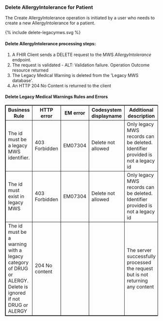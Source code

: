 

### Delete AllergyIntolerance  for Patient

The Create AllergyIntolerance  operation is initiated by a user who needs to create a new AllergyIntolerance for a patient.


<div>
{% include delete-legacymws.svg %}
</div>



####  Delete AllergyIntolerance processing steps:

1. A FHIR Client sends a DELETE request to the MWS *AllergyIntolerance* endpoint.
2. The request is validated - ALT: Validation failure. Operation Outcome resource returned
3. The Legacy Medical Warning is deleted from the 'Legacy MWS database'.
4. An HTTP 204 No Content is returned to the client



<h4>Delete Legacy Medical Warnings Rules and Errors</h4>
<table>
<style>
table, th, td {
  border: 1px solid black;
  border-collapse: collapse;
}
</style>
<tr><th>Business Rule</th>
<th>HTTP error</th>
<th>EM error</th>
<th>Codesystem displayname</th>
<th>Additional description</th></tr>

<tr><td>The id must be a legacy MWS identifier.</td>
<td>403 Forbidden</td>
<td>EM07304</td>
<td>Delete not allowed</td>
<td>Only legacy MWS records can be deleted. Identifier provided is not a legacy id</td></tr>

<tr><td>The id must exist in legacy MWS</td>
<td>403 Forbidden</td>
<td>EM07304</td>
<td>Delete not allowed</td>
<td>Only legacy MWS records can be deleted. Identifier provided is not a legacy id</td></tr>

<tr><td>The id must be a warning with a legacy category of DRUG or ALERGY. Delete is ignored if not DRUG or ALERGY</td>
<td>204 No content</td>
<td></td>
<td></td>
<td>The server successfully processed the request but is not returning any content</td></tr>
</table>


